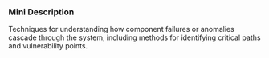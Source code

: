 ### Mini Description

Techniques for understanding how component failures or anomalies cascade through the system, including methods for identifying critical paths and vulnerability points.
